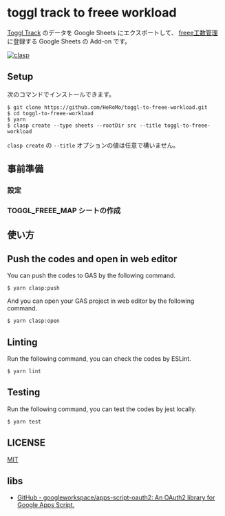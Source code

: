 # toggl track to freee workload

[Toggl Track](https://toggl.com/) のデータを Google Sheets にエクスポートして、
[freee工数管理](https://www.freee.co.jp/lp/project-management/202304_2/?utm_source=google&utm_medium=cpc&utm_campaign=lis1&gad_source=1&gclid=Cj0KCQjwudexBhDKARIsAI-GWYXqBjeqD4Fa1XZHWrv_E8CASc4OQx4voPvx6NuSu20N6WfkGHvXT6AaAtumEALw_wcB)
に登録する Google Sheets の Add-on です。

[![clasp](https://img.shields.io/badge/built%20with-clasp-4285f4.svg)](https://github.com/google/clasp)

## Setup

次のコマンドでインストールできます。

```console
$ git clone https://github.com/HeRoMo/toggl-to-freee-workload.git
$ cd toggl-to-freee-workload
$ yarn 
$ clasp create --type sheets --rootDir src --title toggl-to-freee-workload
```

`clasp create` の `--title` オプションの値は任意で構いません。


## 事前準備

### 設定

[//]: # (TODO: 記述する)


### TOGGL_FREEE_MAP シートの作成

[//]: # (TODO: 記述する)

## 使い方

### 


## Push the codes and open in web editor
You can push the codes to GAS by the following command.

```console
$ yarn clasp:push
```

And you can open your GAS project in web editor by the following command.

```console
$ yarn clasp:open
```

## Linting

Run the following command, you can check the codes by ESLint.

```console
$ yarn lint
```

## Testing

Run the following command, you can test the codes by jest locally.

```console
$ yarn test
```

## LICENSE

[MIT](./LICENSE)

## libs

- [GitHub - googleworkspace/apps-script-oauth2: An OAuth2 library for Google Apps Script.](https://github.com/googleworkspace/apps-script-oauth2)
